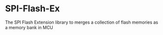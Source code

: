 # SPI-Flash-Ex
The SPI Flash Extension library to merges a collection of flash memories as a memory bank in MCU

